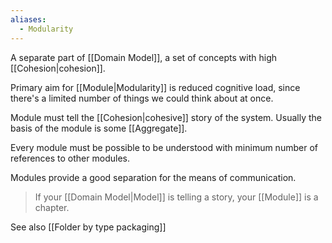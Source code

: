 ```yaml
---
aliases:
  - Modularity
---
```

A separate part of [[Domain Model]], a set of concepts with high [[Cohesion|cohesion]].

Primary aim for [[Module|Modularity]] is reduced cognitive load, since there's a limited number of things we could think about at once.

Module must tell the [[Cohesion|cohesive]] story of the system.
Usually the basis of the module is some [[Aggregate]].

Every module must be possible to be understood with minimum number of references to other modules.

Modules provide a good separation for the means of communication.

> If your [[Domain Model|Model]] is telling a story, your [[Module]] is a chapter.

See also [[Folder by type packaging]]

